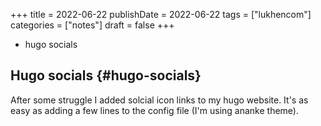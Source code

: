 +++
title = 2022-06-22
publishDate = 2022-06-22
tags = ["lukhencom"]
categories = ["notes"]
draft = false
+++

-   hugo socials

<!--more-->


## Hugo socials {#hugo-socials}

After some struggle I added solcial icon links to my hugo website. It's as easy as adding a few lines
to the config file (I'm using ananke theme).